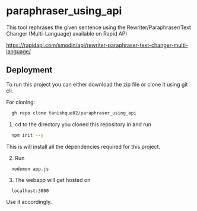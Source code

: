 # paraphraser_using_api

This tool rephrases the given sentence using the 
Rewriter/Paraphraser/Text Changer (Multi-Language)
available on Rapid API 

https://rapidapi.com/smodin/api/rewriter-paraphraser-text-changer-multi-language/


## Deployment

To run this project you can either download the zip file or clone it using git cli.

For cloning:

```bash
  gh repo clone tanishque02/paraphraser_using_api
```

1. cd to the directory you cloned this repository in and run
```bash
  npm init --y
```
This is will install all the dependencies required for this project.

2. Run
```bash
  nodemon app.js
```
3. The webapp will get hosted on
```
  localhost:3000
```
Use it accordingly.

